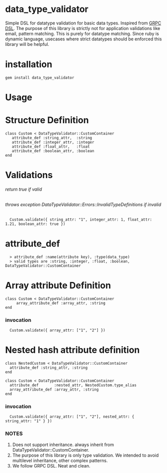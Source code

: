 # data_type_validator
Simple DSL for datatype validation for basic data types.
Inspired from [GRPC DSL](https://developers.google.com/protocol-buffers/docs/proto3).
The purpose of this library is strictly not for application validations like email, pattern matching. This is purely for datatype matching. Since ruby is dynamic language, usecases where strict datatypes should be enforced this library will be helpful.  

# installation

`gem install data_type_validator`

# Usage

# Structure Definition

```
class Custom < DataTypeValidator::CustomContainer
   attribute_def :string_attr,  :string
   attribute_def :integer_attr, :integer
   attribute_def :float_attr,   :float
   attribute_def :boolean_attr, :boolean
end

```

# Validations

###### return true if valid
###### throws exception DataTypeValidator::Errors::InvalidTypeDefinitions if invalid

```
  Custom.validate({ string_attr: "1", integer_attr: 1, float_attr: 1.21, boolean_attr: true })
```

# attribute_def

```
  > attribute_def :name(attribute key), :type(data_type)
  > valid types are :string, :integer, :float, :boolean, DataTypeValidator::CustomContainer
```

# Array attribute Definition

```
class Custom < DataTypeValidator::CustomContainer
     array_attribute_def :array_attr, :string
end
```

### invocation
```
  Custom.validate({ array_attr: ["1", "2"] })
```

# Nested hash attribute definition

```
class NestedCustom < DataTypeValidator::CustomContainer
  attribute_def :string_attr, :string
end

class Custom < DataTypeValidator::CustomContainer
  attribute_def       :nested_attr, NestedCustom.type_alias
  array_attribute_def :array_attr, :string
end

```

### invocation

```
  Custom.validate({ array_attr: ["1", "2"], nested_attr: { string_attr: "1" } })  
```

### NOTES
1. Does not support inheritance. always inherit from DataTypeValidator::CustomContainer.
2. The purpose of this library is only type validation. We intended to avoid
multilevel inheritance, other complex patterns.
3. We follow GRPC DSL. Neat and clean.
